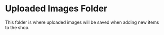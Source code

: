 # Uploaded Images Folder

This folder is where uploaded images will be saved when adding new items to the shop.